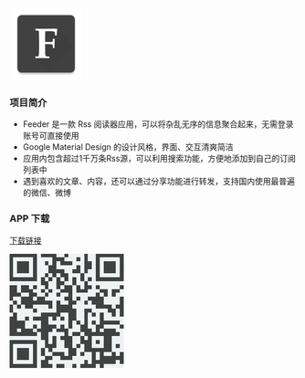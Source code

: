 ![](https://github.com/zhangsr/Image/blob/master/feeder_logo.png?raw=true)


### 项目简介
- Feeder 是一款 Rss 阅读器应用，可以将杂乱无序的信息聚合起来，无需登录账号可直接使用
- Google Material Design 的设计风格，界面、交互清爽简洁
- 应用内包含超过1千万条Rss源，可以利用搜索功能，方便地添加到自己的订阅列表中
- 遇到喜欢的文章、内容，还可以通过分享功能进行转发，支持国内使用最普遍的微信、微博


### APP 下载

[下载链接](http://fir.im/vdwa)

![](https://github.com/zhangsr/Image/blob/master/qrcode.png?raw=true)
